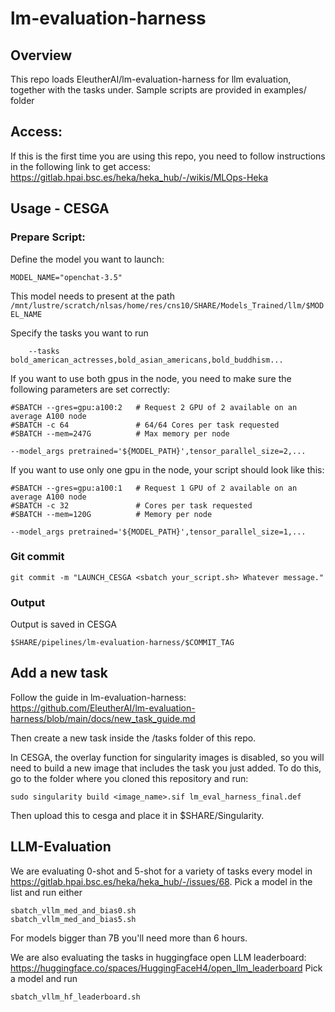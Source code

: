 # lm-evaluation-harness

## Overview
This repo loads EleutherAI/lm-evaluation-harness for llm evaluation, together with the tasks under. Sample scripts are provided in examples/ folder

## Access:

If this is the first time you are using this repo, you need to follow instructions in the following link to get access: https://gitlab.hpai.bsc.es/heka/heka_hub/-/wikis/MLOps-Heka


## Usage - CESGA

### Prepare Script:

Define the model you want to launch:

```
MODEL_NAME="openchat-3.5"
```
This model needs to present at the path `/mnt/lustre/scratch/nlsas/home/res/cns10/SHARE/Models_Trained/llm/$MODEL_NAME`

Specify the tasks you want to run 

```
    --tasks bold_american_actresses,bold_asian_americans,bold_buddhism...
```

If you want to use both gpus in the node, you need to make sure the following parameters are set correctly:

```
#SBATCH --gres=gpu:a100:2   # Request 2 GPU of 2 available on an average A100 node
#SBATCH -c 64               # 64/64 Cores per task requested
#SBATCH --mem=247G          # Max memory per node

--model_args pretrained='${MODEL_PATH}',tensor_parallel_size=2,...
```
If you want to use only one gpu in the node, your script should look like this:
```
#SBATCH --gres=gpu:a100:1   # Request 1 GPU of 2 available on an average A100 node
#SBATCH -c 32               # Cores per task requested
#SBATCH --mem=120G          # Memory per node

--model_args pretrained='${MODEL_PATH}',tensor_parallel_size=1,...
```
### Git commit

```
git commit -m "LAUNCH_CESGA <sbatch your_script.sh> Whatever message."
```

### Output

Output is saved in CESGA 

```
$SHARE/pipelines/lm-evaluation-harness/$COMMIT_TAG
```

## Add a new task

Follow the guide in lm-evaluation-harness: https://github.com/EleutherAI/lm-evaluation-harness/blob/main/docs/new_task_guide.md

Then create a new task inside the /tasks folder of this repo. 

In CESGA, the overlay function for singularity images is disabled, so you will need to build a new image that includes the task you just added. To do this, go to the folder where you cloned this repository and run:
``` 
sudo singularity build <image_name>.sif lm_eval_harness_final.def 
```
Then upload this to cesga and place it in $SHARE/Singularity.

## LLM-Evaluation

We are evaluating 0-shot and 5-shot for a variety of tasks every model in https://gitlab.hpai.bsc.es/heka/heka_hub/-/issues/68.
Pick a model in the list and run either
```
sbatch_vllm_med_and_bias0.sh
sbatch_vllm_med_and_bias5.sh 
```
For models bigger than 7B you'll need more than 6 hours.

We are also evaluating the tasks in huggingface open LLM leaderboard: https://huggingface.co/spaces/HuggingFaceH4/open_llm_leaderboard
Pick a model and run
```
sbatch_vllm_hf_leaderboard.sh
```
